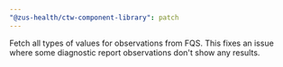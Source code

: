 ```yaml
---
"@zus-health/ctw-component-library": patch
---
```


Fetch all types of values for observations from FQS. This fixes an issue where some diagnostic report observations don't show any results.
